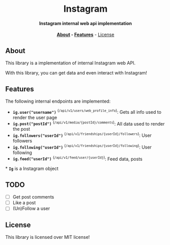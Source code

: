 <div align=center>

# Instagram

#### Instagram internal web api implementation

**[About](#about) - [Features](#features)** - [License](#license)

</div>

## About

This library is a implementation of internal Instagram web API.

With this library, you can get data and even interact with Instagram!

## Features

The following internal endpoints are implemented:

- **`ig.user("username")`** <sup>(`/api/v1/users/web_profile_info`)</sup>: Gets all info used to render the user page
- **`ig.post("postId")`** <sup>(`/api/v1/media/{postId}/comments`)</sup>: All data used to render the post
- **`ig.followers("userId")`** <sup>(`/api/v1/friendships/{userId}/followers`)</sup>: User followers
- **`ig.following("userId")`** <sup>(`/api/v1/friendships/{userId}/following`)</sup>: User following
- **`ig.feed("userId")`** <sup>(`/api/v1/feed/user/{userId}`)</sup>: Feed data, posts

\* **`Ig`** is a Instagram object

## TODO

- [ ] Get post comments
- [ ] Like a post
- [ ] (Un)Follow a user

## License

This library is licensed over MIT license!
